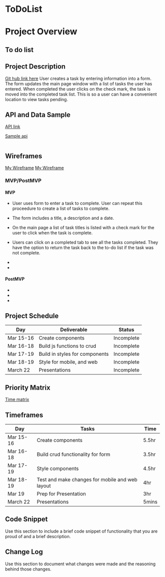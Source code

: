 # ToDoList
# Project Overview

## To do list


## Project Description
[Git hub link here]()
User creates a task by entering information into a form. The form updates the main page window with a list of tasks the user has entered.  When completed the user clicks on the check mark, the task is moved into the completed task list. This is so a user can have a convenient location to view tasks pending. 

## API and Data Sample
[API link]()

[Sample api]()

```

 ```
## Wireframes

[My Wireframe](https://imgur.com/wFd71Bg)
[My Wireframe](https://drive.google.com/file/d/1IEkD7h0vRBIGHQS17wyTWLPjC0pKb7Zi/view)
### MVP/PostMVP
#### MVP 
-  User uses form to enter a task to complete. User can repeat this proceedure to create a list of tasks to complete. 
-  The form includes a title, a description and a date. 
-  On the main page a list of task titles is listed with a check mark for the user to click when the task is complete.

-  Users can click on a completed tab to see all the tasks completed. They have the option to return the task back to the  to-do list if the task was not complete.

-  

-  

#### PostMVP  

-  
 
-  
  
-  

## Project Schedule

|  Day | Deliverable | Status
|---|---| ---|
|Mar 15-16| Create components | Incomplete
|Mar 16-18| Build js functions to crud | Incomplete
|Mar 17-19| Build in styles for components| Incomplete
|Mar 18-19| Style for mobile, and web | Incomplete
|March 22| Presentations | Incomplete

## Priority Matrix

[Time matrix]()

## Timeframes

|  Day | Tasks | Time
|---|---| ---|
|Mar 15-16| Create components | 5.5hr
|Mar 16-18| Build crud functionality for form | 3.5hr
|Mar 17-19| Style components  | 4.5hr
|Mar 18-19| Test and make changes for mobile and web layout | 4hr
|Mar 19|Prep for Presentation| 3hr
|March 22| Presentations | 5mins



## Code Snippet

Use this section to include a brief code snippet of functionality that you are proud of and a brief description.  



## Change Log
 Use this section to document what changes were made and the reasoning behind those changes.  
